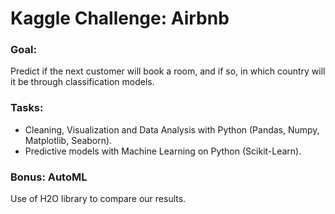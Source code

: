 # Kaggle Challenge: Airbnb

### Goal:
Predict if the next customer will book a room, and if so, in which country will it be through classification models.

### Tasks:
- Cleaning, Visualization and Data Analysis with Python (Pandas, Numpy, Matplotlib, Seaborn).
- Predictive models with Machine Learning on Python (Scikit-Learn).

### Bonus: AutoML
Use of H2O library to compare our results.
